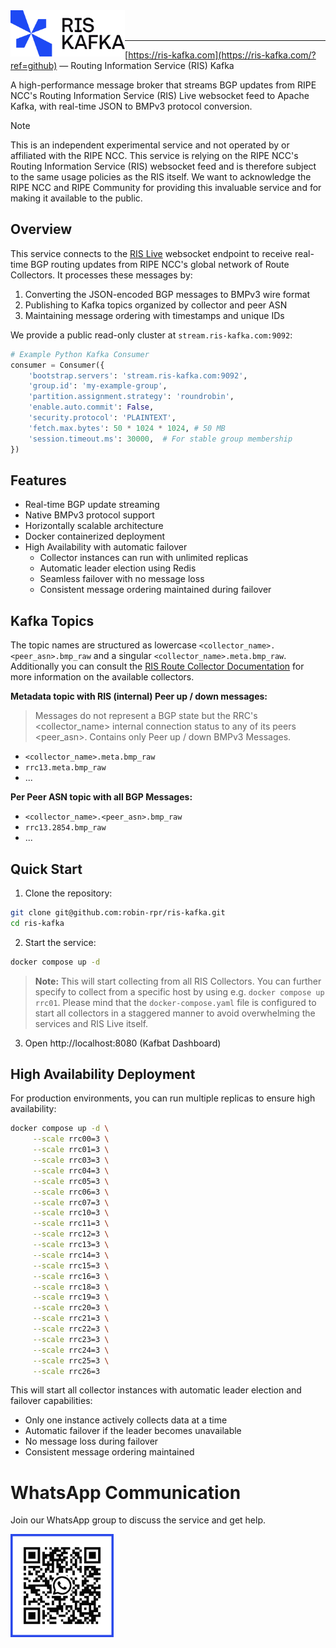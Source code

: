 <img title="RIS Kafka" src="images/logo.svg" height="74" align="left" />

<br />
<br />

---

[https://ris-kafka.com](https://ris-kafka.com/?ref=github) — Routing Information Service (RIS) Kafka

A high-performance message broker that streams BGP updates from RIPE NCC's Routing Information Service (RIS) Live websocket feed to Apache Kafka, with real-time JSON to BMPv3 protocol conversion.

> [!NOTE]
> This is an independent experimental service and not operated by or affiliated with the RIPE NCC. This service is relying on the RIPE NCC's Routing Information Service (RIS) websocket feed and is therefore subject to the same usage policies as the RIS itself. We want to acknowledge the RIPE NCC and RIPE Community for providing this invaluable service and for making it available to the public.

## Overview

This service connects to the [RIS Live](https://ris-live.ripe.net/) websocket endpoint to receive real-time BGP routing updates from RIPE NCC's global network of Route Collectors. It processes these messages by:

1. Converting the JSON-encoded BGP messages to BMPv3 wire format
2. Publishing to Kafka topics organized by collector and peer ASN
3. Maintaining message ordering with timestamps and unique IDs

We provide a public read-only cluster at `stream.ris-kafka.com:9092`:

```python
# Example Python Kafka Consumer
consumer = Consumer({
    'bootstrap.servers': 'stream.ris-kafka.com:9092',
    'group.id': 'my-example-group',
    'partition.assignment.strategy': 'roundrobin',
    'enable.auto.commit': False,
    'security.protocol': 'PLAINTEXT',
    'fetch.max.bytes': 50 * 1024 * 1024, # 50 MB
    'session.timeout.ms': 30000,  # For stable group membership
})
```

## Features

- Real-time BGP update streaming
- Native BMPv3 protocol support
- Horizontally scalable architecture
- Docker containerized deployment
- High Availability with automatic failover
  - Collector instances can run with unlimited replicas
  - Automatic leader election using Redis
  - Seamless failover with no message loss
  - Consistent message ordering maintained during failover

## Kafka Topics

The topic names are structured as lowercase `<collector_name>.<peer_asn>.bmp_raw` and a singular `<collector_name>.meta.bmp_raw`.
Additionally you can consult the [RIS Route Collector Documentation](https://ris.ripe.net/docs/route-collectors/) for more information on the available collectors.

**Metadata topic with RIS (internal) Peer up / down messages:**
> Messages do not represent a BGP state but the RRC's <collector_name> internal connection status to any of its peers <peer_asn>. Contains only Peer up / down BMPv3 Messages.

- `<collector_name>.meta.bmp_raw`
- `rrc13.meta.bmp_raw`
- ...

**Per Peer ASN topic with all BGP Messages:**
- `<collector_name>.<peer_asn>.bmp_raw`
- `rrc13.2854.bmp_raw`
- ...

## Quick Start

1. Clone the repository:
```bash
git clone git@github.com:robin-rpr/ris-kafka.git
cd ris-kafka
```

2. Start the service:
```bash
docker compose up -d
```

> **Note:** This will start collecting from all RIS Collectors. You can further specify to collect from a specific host by using e.g. `docker compose up rrc01`. Please mind that the `docker-compose.yaml` file is configured to start all collectors in a staggered manner to avoid overwhelming the services and RIS Live itself.

3. Open http://localhost:8080 (Kafbat Dashboard)

## High Availability Deployment

For production environments, you can run multiple replicas to ensure high availability:

```bash
docker compose up -d \
     --scale rrc00=3 \
     --scale rrc01=3 \
     --scale rrc03=3 \
     --scale rrc04=3 \
     --scale rrc05=3 \
     --scale rrc06=3 \
     --scale rrc07=3 \
     --scale rrc10=3 \
     --scale rrc11=3 \
     --scale rrc12=3 \
     --scale rrc13=3 \
     --scale rrc14=3 \
     --scale rrc15=3 \
     --scale rrc16=3 \
     --scale rrc18=3 \
     --scale rrc19=3 \
     --scale rrc20=3 \
     --scale rrc21=3 \
     --scale rrc22=3 \
     --scale rrc23=3 \
     --scale rrc24=3 \
     --scale rrc25=3 \
     --scale rrc26=3
```

This will start all collector instances with automatic leader election and failover capabilities:
- Only one instance actively collects data at a time
- Automatic failover if the leader becomes unavailable
- No message loss during failover
- Consistent message ordering maintained

# WhatsApp Communication

Join our WhatsApp group to discuss the service and get help.

<img title="WhatsApp" src="images/whatsapp.svg" height="165" align="left" />

